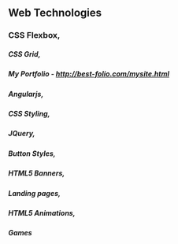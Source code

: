 
## Web Technologies
### CSS Flexbox,

##### CSS Grid,

##### My Portfolio - http://best-folio.com/mysite.html

##### Angularjs,

##### CSS Styling,

##### JQuery,

##### Button Styles,

##### HTML5 Banners,

##### Landing pages,

##### HTML5 Animations,

##### Games
